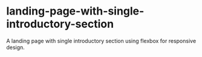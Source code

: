# landing-page-with-single-introductory-section
A landing page with single introductory section using flexbox for responsive design. 
